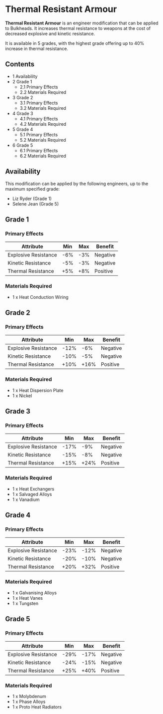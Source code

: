 # Thermal Resistant Armour
**Thermal Resistant Armour** is an engineer modification that can be applied to Bulkheads. It increases thermal resistance to weapons at the cost of decreased explosive and kinetic resistance.

It is available in 5 grades, with the highest grade offering up to 40% increase in thermal resistance.

## Contents

- 1 Availability
- 2 Grade 1
    - 2.1 Primary Effects
    - 2.2 Materials Required
- 3 Grade 2
    - 3.1 Primary Effects
    - 3.2 Materials Required
- 4 Grade 3
    - 4.1 Primary Effects
    - 4.2 Materials Required
- 5 Grade 4
    - 5.1 Primary Effects
    - 5.2 Materials Required
- 6 Grade 5
    - 6.1 Primary Effects
    - 6.2 Materials Required

## Availability

This modification can be applied by the following engineers, up to the maximum specified grade:

- Liz Ryder (Grade 1)
- Selene Jean (Grade 5)

## Grade 1

### Primary Effects

| Attribute | Min | Max | Benefit |
| --- | --- | --- | --- |
| Explosive Resistance | -6% | -3% | Negative |
| Kinetic Resistance | -5% | -3% | Negative |
| Thermal Resistance | +5% | +8% | Positive |

### Materials Required

- 1 x Heat Conduction Wiring

## Grade 2

### Primary Effects

| Attribute | Min | Max | Benefit |
| --- | --- | --- | --- |
| Explosive Resistance | -12% | -6% | Negative |
| Kinetic Resistance | -10% | -5% | Negative |
| Thermal Resistance | +10% | +16% | Positive |

### Materials Required

- 1 x Heat Dispersion Plate
- 1 x Nickel

## Grade 3

### Primary Effects

| Attribute | Min | Max | Benefit |
| --- | --- | --- | --- |
| Explosive Resistance | -17% | -9% | Negative |
| Kinetic Resistance | -15% | -8% | Negative |
| Thermal Resistance | +15% | +24% | Positive |

### Materials Required

- 1 x Heat Exchangers
- 1 x Salvaged Alloys
- 1 x Vanadium

## Grade 4

### Primary Effects

| Attribute | Min | Max | Benefit |
| --- | --- | --- | --- |
| Explosive Resistance | -23% | -12% | Negative |
| Kinetic Resistance | -20% | -10% | Negative |
| Thermal Resistance | +20% | +32% | Positive |

### Materials Required

- 1 x Galvanising Alloys
- 1 x Heat Vanes
- 1 x Tungsten

## Grade 5

### Primary Effects

| Attribute | Min | Max | Benefit |
| --- | --- | --- | --- |
| Explosive Resistance | -29% | -17% | Negative |
| Kinetic Resistance | -24% | -15% | Negative |
| Thermal Resistance | +25% | +40% | Positive |

### Materials Required

- 1 x Molybdenum
- 1 x Phase Alloys
- 1 x Proto Heat Radiators